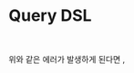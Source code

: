 # Query DSL

<figure><img src=".gitbook/assets/스크린샷 2024-02-24 오후 1.40.44.png" alt=""><figcaption></figcaption></figure>

위와 같은 에러가 발생하게 된다면 ,

